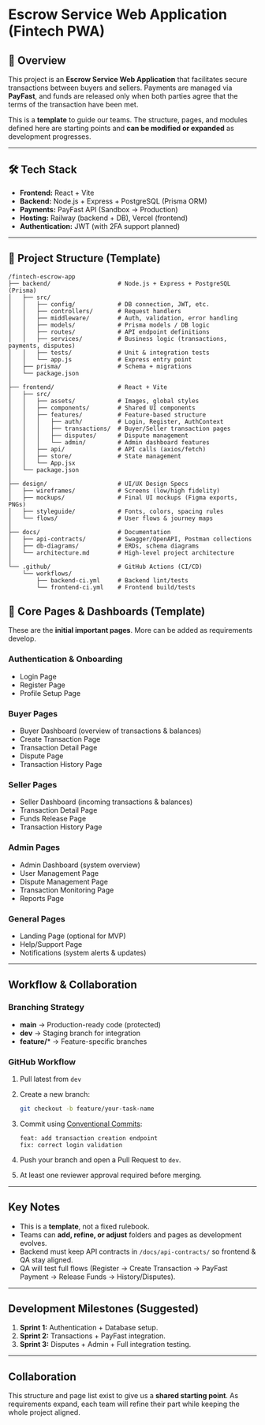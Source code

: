 

# Escrow Service Web Application (Fintech PWA)

## 📌 Overview

This project is an **Escrow Service Web Application** that facilitates secure transactions between buyers and sellers. Payments are managed via **PayFast**, and funds are released only when both parties agree that the terms of the transaction have been met.

This is a **template** to guide our teams. The structure, pages, and modules defined here are starting points and **can be modified or expanded** as development progresses.

---

## 🛠 Tech Stack

* **Frontend:** React + Vite
* **Backend:** Node.js + Express + PostgreSQL (Prisma ORM)
* **Payments:** PayFast API (Sandbox → Production)
* **Hosting:** Railway (backend + DB), Vercel (frontend)
* **Authentication:** JWT (with 2FA support planned)

---

## 📂 Project Structure (Template)

```
/fintech-escrow-app
├── backend/                   # Node.js + Express + PostgreSQL (Prisma)
│   ├── src/
│   │   ├── config/            # DB connection, JWT, etc.
│   │   ├── controllers/       # Request handlers
│   │   ├── middleware/        # Auth, validation, error handling
│   │   ├── models/            # Prisma models / DB logic
│   │   ├── routes/            # API endpoint definitions
│   │   ├── services/          # Business logic (transactions, payments, disputes)
│   │   ├── tests/             # Unit & integration tests
│   │   └── app.js             # Express entry point
│   ├── prisma/                # Schema + migrations
│   └── package.json
│
├── frontend/                  # React + Vite
│   ├── src/
│   │   ├── assets/            # Images, global styles
│   │   ├── components/        # Shared UI components
│   │   ├── features/          # Feature-based structure
│   │   │   ├── auth/          # Login, Register, AuthContext
│   │   │   ├── transactions/  # Buyer/Seller transaction pages
│   │   │   ├── disputes/      # Dispute management
│   │   │   └── admin/         # Admin dashboard features
│   │   ├── api/               # API calls (axios/fetch)
│   │   ├── store/             # State management
│   │   └── App.jsx
│   └── package.json
│
├── design/                    # UI/UX Design Specs 
│   ├── wireframes/            # Screens (low/high fidelity)
│   ├── mockups/               # Final UI mockups (Figma exports, PNGs)
│   ├── styleguide/            # Fonts, colors, spacing rules
│   └── flows/                 # User flows & journey maps
│
├── docs/                      # Documentation
│   ├── api-contracts/         # Swagger/OpenAPI, Postman collections
│   ├── db-diagrams/           # ERDs, schema diagrams
│   └── architecture.md        # High-level project architecture
│
└── .github/                   # GitHub Actions (CI/CD)
    └── workflows/
        ├── backend-ci.yml     # Backend lint/tests
        └── frontend-ci.yml    # Frontend build/tests

```

## 📑 Core Pages & Dashboards (Template)

These are the **initial important pages**. More can be added as requirements develop.

### Authentication & Onboarding

* Login Page
* Register Page
* Profile Setup Page

### Buyer Pages

* Buyer Dashboard (overview of transactions & balances)
* Create Transaction Page
* Transaction Detail Page
* Dispute Page
* Transaction History Page

### Seller Pages

* Seller Dashboard (incoming transactions & balances)
* Transaction Detail Page
* Funds Release Page
* Transaction History Page

### Admin Pages

* Admin Dashboard (system overview)
* User Management Page
* Dispute Management Page
* Transaction Monitoring Page
* Reports Page

### General Pages

* Landing Page (optional for MVP)
* Help/Support Page
* Notifications (system alerts & updates)

---

## Workflow & Collaboration

### Branching Strategy

* **main** → Production-ready code (protected)
* **dev** → Staging branch for integration
* **feature/**\* → Feature-specific branches

### GitHub Workflow

1. Pull latest from `dev`
2. Create a new branch:

   ```bash
   git checkout -b feature/your-task-name
   ```
3. Commit using [Conventional Commits](https://www.conventionalcommits.org/):

   ```
   feat: add transaction creation endpoint
   fix: correct login validation
   ```
4. Push your branch and open a Pull Request to `dev`.
5. At least one reviewer approval required before merging.

---

## Key Notes

* This is a **template**, not a fixed rulebook.
* Teams can **add, refine, or adjust** folders and pages as development evolves.
* Backend must keep API contracts in `/docs/api-contracts/` so frontend & QA stay aligned.
* QA will test full flows (Register → Create Transaction → PayFast Payment → Release Funds → History/Disputes).

---

## Development Milestones (Suggested)

1. **Sprint 1:** Authentication + Database setup.
2. **Sprint 2:** Transactions + PayFast integration.
3. **Sprint 3:** Disputes + Admin + Full integration testing.

---

## Collaboration

This structure and page list exist to give us a **shared starting point**. As requirements expand, each team will refine their part while keeping the whole project aligned.

